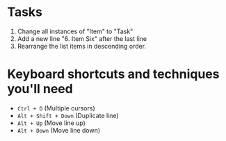 # Tasks

1. Change all instances of "Item" to "Task"
2. Add a new line "6. Item Six" after the last line
3. Rearrange the list items in descending order.

# Keyboard shortcuts and techniques you'll need

- `Ctrl + D` (Multiple cursors)
- `Alt + Shift + Down` (Duplicate line)
- `Alt + Up` (Move line up)
- `Alt + Down` (Move line down)
